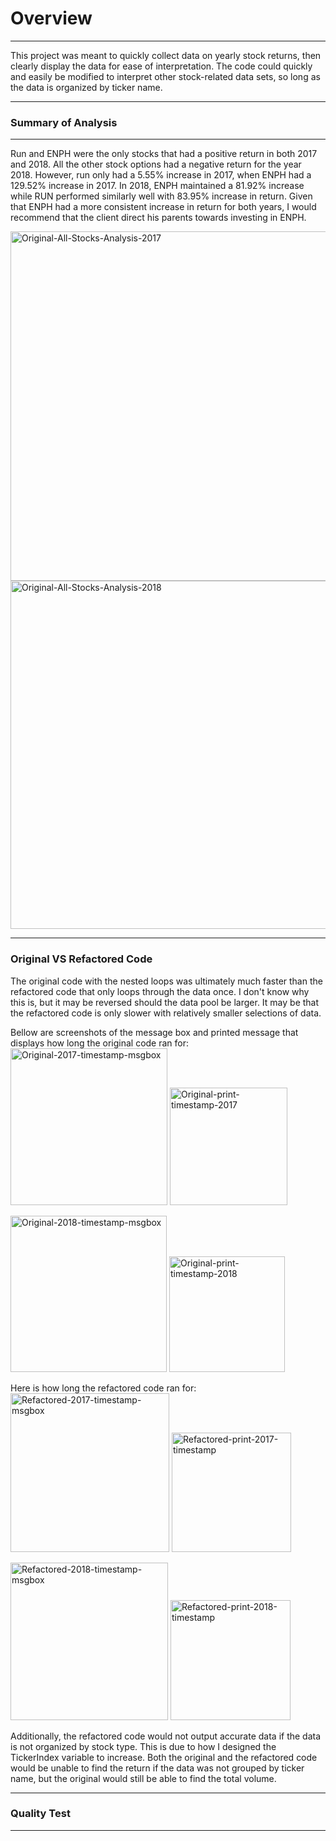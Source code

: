 # Overview #
---
This project was meant to quickly collect data on yearly stock returns, then  clearly display the data for ease of interpretation. The code could quickly and easily be modified to interpret other stock-related data sets, so long as the data is organized by ticker name.

---
### Summary of Analysis ###
---

Run and ENPH were the only stocks that had a positive return in both 2017 and 2018. All the other stock options had a negative return for the year 2018. However, run only had a 5.55% increase in 2017, when ENPH had a 129.52% increase in 2017. In 2018, ENPH maintained a 81.92% increase while RUN performed similarly well with 83.95% increase in return. Given that ENPH had a more consistent increase in return for both years, I would recommend that the client direct his parents towards investing in ENPH.

<img width="559" alt="Original-All-Stocks-Analysis-2017" src="https://user-images.githubusercontent.com/91698325/144931343-551eec4e-89d7-4535-bde2-2579fb0ec1d2.PNG">
<img width="557" alt="Original-All-Stocks-Analysis-2018" src="https://user-images.githubusercontent.com/91698325/144931357-d7c4d48b-220f-49fc-b5fb-947e75e86c06.PNG">


  
---

### Original VS Refactored Code ###

The original code with the nested loops was ultimately much faster than the refactored code that only loops through the data once. I don't know why this is, but it may be reversed should the data pool be larger. It may be that the refactored code is only slower with relatively smaller selections of data. 

Bellow are screenshots of the message box and printed message that displays how long the original code ran for:
<img width="251" alt="Original-2017-timestamp-msgbox" src="https://user-images.githubusercontent.com/91698325/144931142-8380a475-f2d2-42a1-8b61-69e915dc238b.PNG">
<img width="188" alt="Original-print-timestamp-2017" src="https://user-images.githubusercontent.com/91698325/144931549-036f4a20-15f9-4cbb-9aa2-b23dcb33aa09.PNG">


<img width="250" alt="Original-2018-timestamp-msgbox" src="https://user-images.githubusercontent.com/91698325/144931131-1f5cf7e4-bab8-4db9-8927-0672353c9f67.PNG">
<img width="185" alt="Original-print-timestamp-2018" src="https://user-images.githubusercontent.com/91698325/144931555-d3bc4c79-ff07-4117-9197-bef199ce0def.PNG">


Here is how long the refactored code ran for:
<img width="254" alt="Refactored-2017-timestamp-msgbox" src="https://user-images.githubusercontent.com/91698325/144931282-e94ee91b-36c4-49ad-8b02-3b981f7e2e4a.PNG">
<img width="191" alt="Refactored-print-2017-timestamp" src="https://user-images.githubusercontent.com/91698325/144931565-8cf94985-9cf2-4a13-80c1-6ce21f45c382.PNG">


<img width="252" alt="Refactored-2018-timestamp-msgbox" src="https://user-images.githubusercontent.com/91698325/144931295-76dc6082-049c-4a67-b63f-d3740a59405b.PNG">
<img width="192" alt="Refactored-print-2018-timestamp" src="https://user-images.githubusercontent.com/91698325/144931573-b54b3e06-ff89-4838-ab0d-9a236c2033f2.PNG">



Additionally, the refactored code would not output accurate data  if the data is not organized by stock type. This is due to how I designed the TickerIndex variable to increase. Both the original and the refactored code would be unable to find the return if the data was not grouped by ticker name, but the original would still be able to find the total volume. 

---

### Quality Test ###
---


